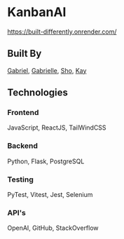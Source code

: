 # KanbanAI

https://built-differently.onrender.com/

## Built By

[Gabriel](https://github.com/Baskin-Ridley), [Gabrielle](https://github.com/GabrielleMonaen), [Sho](https://github.com/Shorizon), [Kay](https://github.com/kay-dev-uk)

## Technologies

### Frontend

JavaScript, ReactJS, TailWindCSS

### Backend

Python, Flask, PostgreSQL

### Testing

PyTest, Vitest, Jest, Selenium

### API's

OpenAI, GitHub, StackOverflow
